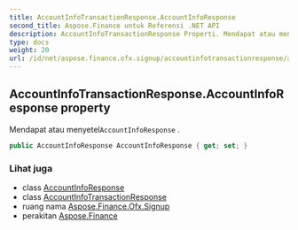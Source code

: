 ```yaml
---
title: AccountInfoTransactionResponse.AccountInfoResponse
second_title: Aspose.Finance untuk Referensi .NET API
description: AccountInfoTransactionResponse Properti. Mendapat atau menyetelAccountInfoResponse .
type: docs
weight: 20
url: /id/net/aspose.finance.ofx.signup/accountinfotransactionresponse/accountinforesponse/
---
```

## AccountInfoTransactionResponse.AccountInfoResponse property

Mendapat atau menyetel`AccountInfoResponse` .

```csharp
public AccountInfoResponse AccountInfoResponse { get; set; }
```

### Lihat juga

* class [AccountInfoResponse](../../../aspose.finance.ofx/accountinforesponse/)
* class [AccountInfoTransactionResponse](../)
* ruang nama [Aspose.Finance.Ofx.Signup](../../accountinfotransactionresponse/)
* perakitan [Aspose.Finance](../../../)


